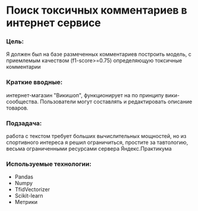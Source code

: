# Поиск токсичных комментариев в интернет сервисе
### Цель: 
Я должен был на базе размеченных комментариев построить модель, с приемлемым качеством (f1-score>=0.75) определяющую токсичные комментарии
### Краткие вводные: 
интернет-магазин "Викишоп", функционирует на по принципу вики-сообщества. Пользователи могут составлять и редактировать описание товаров.
### Подзадача: 
работа с текстом требует больших вычислительных мощностей, но из спортивного интереса я решил ограничиться, простите за тавтологию, весьма ограниченными ресурсами сервера Яндекс.Практикума
### Используемые технологии: 
+ Pandas
+ Numpy
+ TfidVectorizer
+ Scikit-learn
+ Метрики
